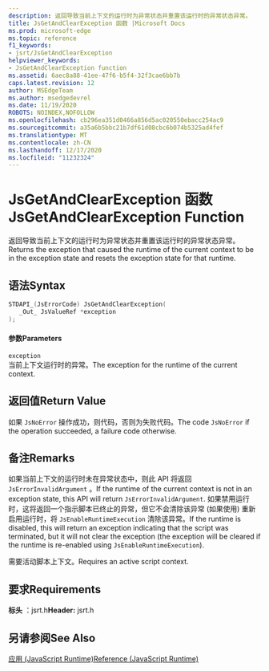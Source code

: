 ```yaml
---
description: 返回导致当前上下文的运行时为异常状态并重置该运行时的异常状态异常。
title: JsGetAndClearException 函数 |Microsoft Docs
ms.prod: microsoft-edge
ms.topic: reference
f1_keywords:
- jsrt/JsGetAndClearException
helpviewer_keywords:
- JsGetAndClearException function
ms.assetid: 6aec8a88-41ee-47f6-b5f4-32f3cae6bb7b
caps.latest.revision: 12
author: MSEdgeTeam
ms.author: msedgedevrel
ms.date: 11/19/2020
ROBOTS: NOINDEX,NOFOLLOW
ms.openlocfilehash: cb296ea351d0466a856d5ac020550ebacc254ac9
ms.sourcegitcommit: a35a6b5bbc21b7df61d08cbc6b074b5325ad4fef
ms.translationtype: MT
ms.contentlocale: zh-CN
ms.lasthandoff: 12/17/2020
ms.locfileid: "11232324"
---
```

# <span data-ttu-id="c22d5-103">JsGetAndClearException 函数</span><span class="sxs-lookup"><span data-stu-id="c22d5-103">JsGetAndClearException Function</span></span>

<span data-ttu-id="c22d5-104">返回导致当前上下文的运行时为异常状态并重置该运行时的异常状态异常。</span><span class="sxs-lookup"><span data-stu-id="c22d5-104">Returns the exception that caused the runtime of the current context to be in the exception state and resets the exception state for that runtime.</span></span>  
  
## <span data-ttu-id="c22d5-105">语法</span><span class="sxs-lookup"><span data-stu-id="c22d5-105">Syntax</span></span>  
  
```cpp  
STDAPI_(JsErrorCode) JsGetAndClearException(  
   _Out_ JsValueRef *exception  
);  
```  
  
#### <span data-ttu-id="c22d5-106">参数</span><span class="sxs-lookup"><span data-stu-id="c22d5-106">Parameters</span></span>  
 `exception`  
 <span data-ttu-id="c22d5-107">当前上下文运行时的异常。</span><span class="sxs-lookup"><span data-stu-id="c22d5-107">The exception for the runtime of the current context.</span></span>  
  
## <span data-ttu-id="c22d5-108">返回值</span><span class="sxs-lookup"><span data-stu-id="c22d5-108">Return Value</span></span>  
 <span data-ttu-id="c22d5-109">如果 `JsNoError` 操作成功，则代码，否则为失败代码。</span><span class="sxs-lookup"><span data-stu-id="c22d5-109">The code `JsNoError` if the operation succeeded, a failure code otherwise.</span></span>  
  
## <span data-ttu-id="c22d5-110">备注</span><span class="sxs-lookup"><span data-stu-id="c22d5-110">Remarks</span></span>  
 <span data-ttu-id="c22d5-111">如果当前上下文的运行时未在异常状态中，则此 API 将返回 `JsErrorInvalidArgument` 。</span><span class="sxs-lookup"><span data-stu-id="c22d5-111">If the runtime of the current context is not in an exception state, this API will return `JsErrorInvalidArgument`.</span></span> <span data-ttu-id="c22d5-112">如果禁用运行时，这将返回一个指示脚本已终止的异常，但它不会清除该异常 (如果使用) 重新启用运行时，将 `JsEnableRuntimeExecution` 清除该异常。</span><span class="sxs-lookup"><span data-stu-id="c22d5-112">If the runtime is disabled, this will return an exception indicating that the script was terminated, but it will not clear the exception (the exception will be cleared if the runtime is re-enabled using `JsEnableRuntimeExecution`).</span></span>  
  
 <span data-ttu-id="c22d5-113">需要活动脚本上下文。</span><span class="sxs-lookup"><span data-stu-id="c22d5-113">Requires an active script context.</span></span>  
  
## <span data-ttu-id="c22d5-114">要求</span><span class="sxs-lookup"><span data-stu-id="c22d5-114">Requirements</span></span>  
 <span data-ttu-id="c22d5-115">**标头** ：jsrt.h</span><span class="sxs-lookup"><span data-stu-id="c22d5-115">**Header:** jsrt.h</span></span>  
  
## <span data-ttu-id="c22d5-116">另请参阅</span><span class="sxs-lookup"><span data-stu-id="c22d5-116">See Also</span></span>  
 [<span data-ttu-id="c22d5-117">应用 (JavaScript Runtime)</span><span class="sxs-lookup"><span data-stu-id="c22d5-117">Reference (JavaScript Runtime)</span></span>](../chakra-hosting/reference-javascript-runtime.md)
